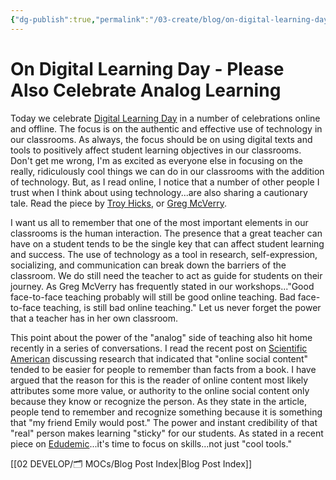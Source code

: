 ```yaml
---
{"dg-publish":true,"permalink":"/03-create/blog/on-digital-learning-day-please-also-celebrate-analog-learning/","title":"On Digital Learning Day...Please Also Celebrate Analog Learning","tags":["digital-literacies","education","online-collaborative-inquiry","online-content-construction","online-reading-comprehension"]}
---
```


# On Digital Learning Day - Please Also Celebrate Analog Learning

Today we celebrate [Digital Learning Day](http://www.digitallearningday.org/) in a number of celebrations online and offline. The focus is on the authentic and effective use of technology in our classrooms. As always, the focus should be on using digital texts and tools to positively affect student learning objectives in our classrooms. Don't get me wrong, I'm as excited as everyone else in focusing on the really, ridiculously cool things we can do in our classrooms with the addition of technology. But, as I read online, I notice that a number of other people I trust when I think about using technology...are also sharing a cautionary tale. Read the piece by [Troy Hicks](http://hickstro.org/2013-02-06/open-letter-to-educators-redefining-digital-learning-day/), or [Greg McVerry](http://jgregmcverry.blogspot.com/2013/02/taking-digital-out-for-digital-learning.html).

I want us all to remember that one of the most important elements in our classrooms is the human interaction. The presence that a great teacher can have on a student tends to be the single key that can affect student learning and success. The use of technology as a tool in research, self-expression, socializing, and communication can break down the barriers of the classroom. We do still need the teacher to act as guide for students on their journey. As Greg McVerry has frequently stated in our workshops..."Good face-to-face teaching probably will still be good online teaching. Bad face-to-face teaching, is still bad online teaching." Let us never forget the power that a teacher has in her own classroom.

This point about the power of the "analog" side of teaching also hit home recently in a series of conversations. I read the recent post on [Scientific American](http://www.scientificamerican.com/article.cfm?id=neural-networking-site&WT.mc_id=SA_DD_20130125) discussing research that indicated that "online social content" tended to be easier for people to remember than facts from a book. I have argued that the reason for this is the reader of online content most likely attributes some more value, or authority to the online social content only because they know or recognize the person. As they state in the article, people tend to remember and recognize something because it is something that "my friend Emily would post." The power and instant credibility of that "real" person makes learning "sticky" for our students. As stated in a recent piece on [Edudemic](http://edudemic.com/2013/01/time-to-focus-on-skills/)...it's time to focus on skills...not just "cool tools."

[[02 DEVELOP/🗂️ MOCs/Blog Post Index\|Blog Post Index]]